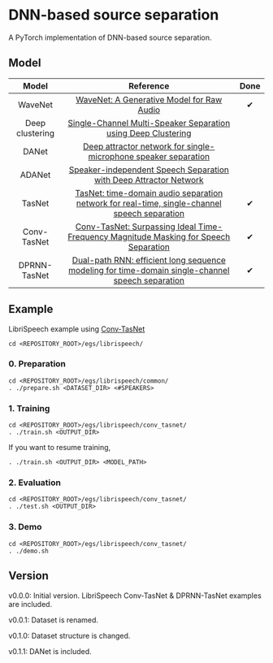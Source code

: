 # DNN-based source separation
A PyTorch implementation of DNN-based source separation.

## Model
| Model | Reference | Done | 
| :---: | :---: | :---: |
| WaveNet | [WaveNet: A Generative Model for Raw Audio](https://arxiv.org/abs/1609.03499) | ✔ |
| Deep clustering | [Single-Channel Multi-Speaker Separation using Deep Clustering](https://arxiv.org/abs/1607.02173) |  |
| DANet | [Deep attractor network for single-microphone speaker separation](https://arxiv.org/abs/1611.08930) |  |
| ADANet | [Speaker-independent Speech Separation with Deep Attractor Network](https://arxiv.org/abs/1707.03634) |  |
| TasNet | [TasNet: time-domain audio separation network for real-time, single-channel speech separation](https://arxiv.org/abs/1711.00541) | ✔ |
| Conv-TasNet | [Conv-TasNet: Surpassing Ideal Time-Frequency Magnitude Masking for Speech Separation](https://arxiv.org/abs/1809.07454) | ✔ |
| DPRNN-TasNet | [Dual-path RNN: efficient long sequence modeling for time-domain single-channel speech separation](https://arxiv.org/abs/1910.06379) | ✔ |

## Example
LibriSpeech example using [Conv-TasNet](https://arxiv.org/abs/1809.07454)
```
cd <REPOSITORY_ROOT>/egs/librispeech/
```

### 0. Preparation
```
cd <REPOSITORY_ROOT>/egs/librispeech/common/
. ./prepare.sh <DATASET_DIR> <#SPEAKERS>
```

### 1. Training
```
cd <REPOSITORY_ROOT>/egs/librispeech/conv_tasnet/
. ./train.sh <OUTPUT_DIR>
```

If you want to resume training,
```
. ./train.sh <OUTPUT_DIR> <MODEL_PATH>
```

### 2. Evaluation
```
cd <REPOSITORY_ROOT>/egs/librispeech/conv_tasnet/
. ./test.sh <OUTPUT_DIR>
```

### 3. Demo
```
cd <REPOSITORY_ROOT>/egs/librispeech/conv_tasnet/
. ./demo.sh
```

## Version
v0.0.0: Initial version. LibriSpeech Conv-TasNet & DPRNN-TasNet examples are included.

v0.0.1: Dataset is renamed.

v0.1.0: Dataset structure is changed.

v0.1.1: DANet is included.
